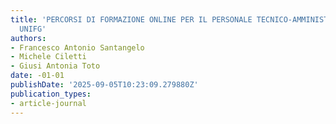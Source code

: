 ```yaml
---
title: 'PERCORSI DI FORMAZIONE ONLINE PER IL PERSONALE TECNICO-AMMINISTRATIVO: L’ESPERIENZA
  UNIFG'
authors:
- Francesco Antonio Santangelo
- Michele Ciletti
- Giusi Antonia Toto
date: -01-01
publishDate: '2025-09-05T10:23:09.279880Z'
publication_types:
- article-journal
---
```

